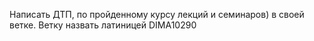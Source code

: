 Написать ДТП, по пройденному курсу лекций и семинаров) в своей ветке. Ветку назвать латиницей DIMA10290
